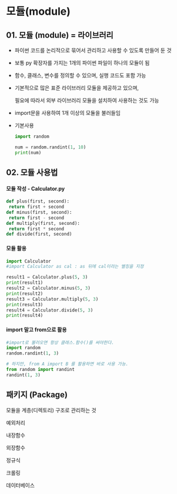 # 모듈(module)

## 01. 모듈 (module) = 라이브러리

- 파이썬 코드를 논리적으로 묶어서 관리하고 사용할 수 있도록 만들어 둔 것 

- 보통 py 확장자를 가지는 1개의 파이썬 파일이 하나의 모듈이 됨

- 함수, 클래스, 변수를 정의할 수 있으며, 실행 코드도 포함 가능

- 기본적으로 많은 표준 라이브러리 모듈을 제공하고 있으며,

  필요에 따라서 외부 라이브러리 모듈을 설치하여 사용하는 것도 가능

- import문을 사용하여 1개 이상의 모듈을 불러들임

- 기본사용

  ```python
  import random
  
  num = random.randint(1, 10)
  print(num)
  ```





## 02. 모듈 사용법



#### 모듈 작성 - Calculator.py

```python
def plus(first, second):
 return first + second
def minus(first, second):
 return first - second
def multiply(first, second):
 return first * second
def divide(first, second)
```



#### 모듈 활용

```python
import Calculator
#import Calculator as cal : as 뒤에 cal이라는 별칭을 지정

result1 = Calculator.plus(5, 3)
print(result1)
result2 = Calculator.minus(5, 3)
print(result2)
result3 = Calculator.multiply(5, 3)
print(result3)
result4 = Calculator.divide(5, 3)
print(result4)
```



#### import 말고 from으로 활용

```python
#import로 불러오면 항상 클래스.함수()를 써야한다.
import random
random.randint(1, 3)

# 하지만, from A import B 를 활용하면 바로 사용 가능.
from random import randint
randint(1, 3)
```





## 패키지 (Package)

모듈을 계층(디렉토리) 구조로 관리하는 것 







예외처리

내장함수

외장함수

정규식

크롤링

데이터베이스







